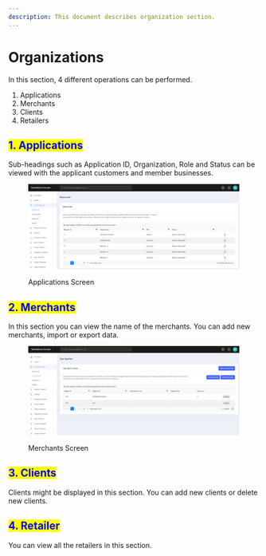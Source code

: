 ```yaml
---
description: This document describes organization section.
---
```


# Organizations

In this section, 4 different operations can be performed.

1. Applications
2. Merchants
3. Clients
4. Retailers

## <mark style="color:blue;">1. Applications</mark>

Sub-headings such as Application ID, Organization, Role and Status can be viewed with the applicant customers and member businesses.

<figure><img src="../../../.gitbook/assets/applications (1).png" alt=""><figcaption><p>Applications Screen</p></figcaption></figure>

## <mark style="color:blue;">2. Merchants</mark>

In this section you can view the name of the merchants. You can add new merchants, import or export data.

<figure><img src="../../../.gitbook/assets/merchants.png" alt=""><figcaption><p>Merchants Screen</p></figcaption></figure>

## <mark style="color:blue;">3. Clients</mark>

Clients might be displayed in this section. You can add new clients or delete new clients.

## <mark style="color:blue;">4. Retailer</mark>

You can view all the retailers in this section.
